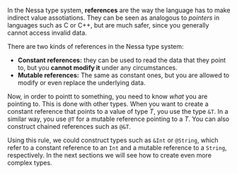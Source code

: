 In the Nessa type system, **references** are the way the language has to make indirect value assotiations. They can be seen
as analogous to *pointers* in languages such as C or C++, but are much safer, since you generally cannot access invalid data.

There are two kinds of references in the Nessa type system: 

* **Constant references:** they can be used to read the data that they point to, but you **cannot modify it** under any circumstances.
* **Mutable references:** The same as constant ones, but you are allowed to modify or even replace the underlying data.

Now, in order to pointt to something, you need to know *what* you are pointing to. This is done with other types. When you
want to create a constant reference that points to a value of type *T*, you use the type `&T`. In a similar way, you use `@T` for a 
mutable reference pointing to a *T*. You can also construct chained references such as `@&T`.

Using this rule, we could construct types such as `&Int` or `@String`, which refer to a constant reference to an `Int` and a mutable reference
to a `String`, respectively. In the next sections we will see how to create even more complex types.